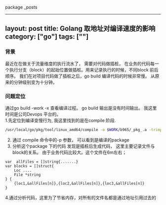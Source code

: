 package _posts

---
layout: post
title:  Golang  取地址对编译速度的影响
category: ["go"]
tags: [""]
---

### 背景

  最近在在做关于流量维度的执行流水了， 需要对代码做插桩， 在业务的代码每一个执行分支（block）的起始位置做插桩。用来记录执行的时候，不同block 前后顺序。 
  我们在对项目代码做了插桩之后，go build 编译代码的时候非常慢。 从原来的分钟级别变为十分钟。


### 问题定位
通过go build -work -x 查看编译过程。  go build 输出是没有时间输出。 我这里时间是公司Devops 平台的。  
1.先定位到编译变慢行为, 我这里找到的是在compile  阶段. 
```bash
/usr/local/go/pkg/tool/linux_amd64/compile -o $WORK/b965/_pkg_.a -trimpath "$WORK/b919=>" -p package -lang=go1.15 -complete -buildid xxx -goversion go1.15.15 -D "" -importcfg $WORK/b919/importcfg -pack -c=4 ./cover.go
````
2. 通过 compile  命令中的-p 参数， 可以看到是编译的package
3. 分析这个package 下的代码
发现是插桩后生成代码， 这里主要记录文件与block的关系。 由于业务代码比较大。这个文件在6m左右；
```azure
var  allFiles = []string{.......}
var blocks = []struct{
    Loc ....
    File *string
} {
    {loc1,&allFiles[n]},{loc2,&allFiles[n]},{loc3,&allFiles[n]}
}

```
4.通过分析代码，这里为了节省内存，对所有的文件名都是通过地址引用过去的

